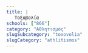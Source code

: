 ```yaml
---
title: |
   Τοξοβολία
schools: ["866"]
category: "Αθλητισμός"
slugSubcategory: "toxovolia"
slugCategory: "athlitismos"
---
```


